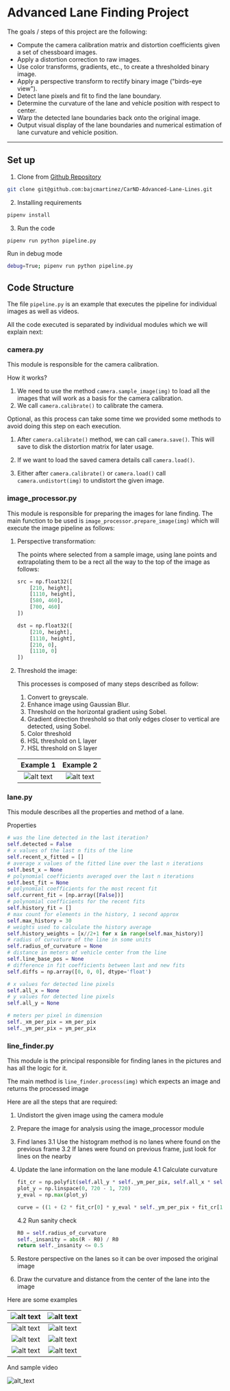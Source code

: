 # Advanced Lane Finding Project

The goals / steps of this project are the following:

* Compute the camera calibration matrix and distortion coefficients given a set of chessboard images.
* Apply a distortion correction to raw images.
* Use color transforms, gradients, etc., to create a thresholded binary image.
* Apply a perspective transform to rectify binary image ("birds-eye view").
* Detect lane pixels and fit to find the lane boundary.
* Determine the curvature of the lane and vehicle position with respect to center.
* Warp the detected lane boundaries back onto the original image.
* Output visual display of the lane boundaries and numerical estimation of lane curvature and vehicle position.

[//]: # (Image References)

[p_image_processor_1]: ./examples/p_image_processor_1.jpg "Image Processor 1"
[p_image_processor_2]: ./examples/p_image_processor_2.jpg "Image Processor 2"
[r_image_1]: ./output_images/straight_lines1.jpg "Result"
[r_image_2]: ./output_images/straight_lines2.jpg "Result"
[r_image_3]: ./output_images/test1.jpg "Result"
[r_image_4]: ./output_images/test2.jpg "Result"
[r_image_5]: ./output_images/test3.jpg "Result"
[r_image_6]: ./output_images/test4.jpg "Result"
[r_image_7]: ./output_images/test5.jpg "Result"
[r_image_8]: ./output_images/test6.jpg "Result"
[r_video]: ./output_images/project_video_output.gif "Result"

---

## Set up

1. Clone from [Github Repository](https://github.com/bajcmartinez/CarND-Advanced-Lane-Lines)
```bash
git clone git@github.com:bajcmartinez/CarND-Advanced-Lane-Lines.git
```  

2. Installing requirements
```bash
pipenv install
```

3. Run the code
```bash
pipenv run python pipeline.py
```

Run in debug mode

```bash
debug=True; pipenv run python pipeline.py
```

## Code Structure

The file `pipeline.py` is an example that executes the pipeline for individual images as well as videos.

All the code executed is separated by individual modules which we will explain next:

### camera.py

This module is responsible for the camera calibration.

How it works?

1. We need to use the method `camera.sample_image(img)` to load all the images that will work as a basis for the camera calibration.
2. We call `camera.calibrate()` to calibrate the camera.

Optional, as this process can take some time we provided some methods to avoid doing this step on each execution.

1. After `camera.calibrate()` method, we can call `camera.save()`. This will save to disk the distortion matrix for later usage.
2. If we want to load the saved camera details call `camera.load()`.

3. Either after `camera.calibrate()` or `camera.load()` call `camera.undistort(img)` to undistort the given image. 

### image_processor.py

This module is responsible for preparing the images for lane finding. The main function to be used is `image_processor.prepare_image(img)` which will execute the image pipeline as follows:

1. Perspective transformation:

    The points where selected from a sample image, using lane points and extrapolating them to be a rect all the way to the top of the image as follows: 

    ```python
    src = np.float32([
        [210, height],
        [1110, height],
        [580, 460],
        [700, 460]
    ])
    
    dst = np.float32([
        [210, height],
        [1110, height],
        [210, 0],
        [1110, 0]
    ])
    ```
    
2. Threshold the image:
    
    This processes is composed of many steps described as follow:
    
    1. Convert to greyscale.
    2. Enhance image using Gaussian Blur.
    3. Threshold on the horizontal gradient using Sobel.
    4. Gradient direction threshold so that only edges closer to vertical are detected, using Sobel.
    5. Color threshold
    6. HSL threshold on L layer
    7. HSL threshold on S layer

    Example 1                        |  Example 2
    :-------------------------------:|:-------------------------------:
    ![alt text][p_image_processor_1] | ![alt text][p_image_processor_2]


### lane.py

This module describes all the properties and method of a lane.

Properties

```python
# was the line detected in the last iteration?
self.detected = False
# x values of the last n fits of the line
self.recent_x_fitted = []
# average x values of the fitted line over the last n iterations
self.best_x = None
# polynomial coefficients averaged over the last n iterations
self.best_fit = None
# polynomial coefficients for the most recent fit
self.current_fit = [np.array([False])]
# polynomial coefficients for the recent fits
self.history_fit = []
# max count for elements in the history, 1 second approx
self.max_history = 30
# weights used to calculate the history average
self.history_weights = [x//2+1 for x in range(self.max_history)]
# radius of curvature of the line in some units
self.radius_of_curvature = None
# distance in meters of vehicle center from the line
self.line_base_pos = None
# difference in fit coefficients between last and new fits
self.diffs = np.array([0, 0, 0], dtype='float')

# x values for detected line pixels
self.all_x = None
# y values for detected line pixels
self.all_y = None

# meters per pixel in dimension
self._xm_per_pix = xm_per_pix
self._ym_per_pix = ym_per_pix
```

### line_finder.py

This module is the principal responsible for finding lanes in the pictures and has all the logic for it.

The main method is `line_finder.process(img)` which expects an image and returns the processed image

Here are all the steps that are required:

1. Undistort the given image using the camera module
2. Prepare the image for analysis using the image_processor module
3. Find lanes
    3.1 Use the histogram method is no lanes where found on the previous frame
    3.2 If lanes were found on previous frame, just look for lines on the nearby
4. Update the lane information on the lane module
    4.1 Calculate curvature
    ```python
    fit_cr = np.polyfit(self.all_y * self._ym_per_pix, self.all_x * self._xm_per_pix, 2)
    plot_y = np.linspace(0, 720 - 1, 720)
    y_eval = np.max(plot_y)

    curve = ((1 + (2 * fit_cr[0] * y_eval * self._ym_per_pix + fit_cr[1]) ** 2) ** 1.5) / np.absolute(2 * fit_cr[0])
    ```
    4.2 Run sanity check
    ```python
    R0 = self.radius_of_curvature
    self._insanity = abs(R - R0) / R0
    return self._insanity <= 0.5
    ```
    
5. Restore perspective on the lanes so it can be over imposed the original image
6. Draw the curvature and distance from the center of the lane into the image

Here are some examples

![alt text][r_image_1]           |  ![alt text][r_image_2]
:-------------------------------:|:-------------------------------:
![alt text][r_image_3] | ![alt text][r_image_4]
![alt text][r_image_5] | ![alt text][r_image_6]
![alt text][r_image_7] | ![alt text][r_image_8]

And sample video

![alt_text][r_video]